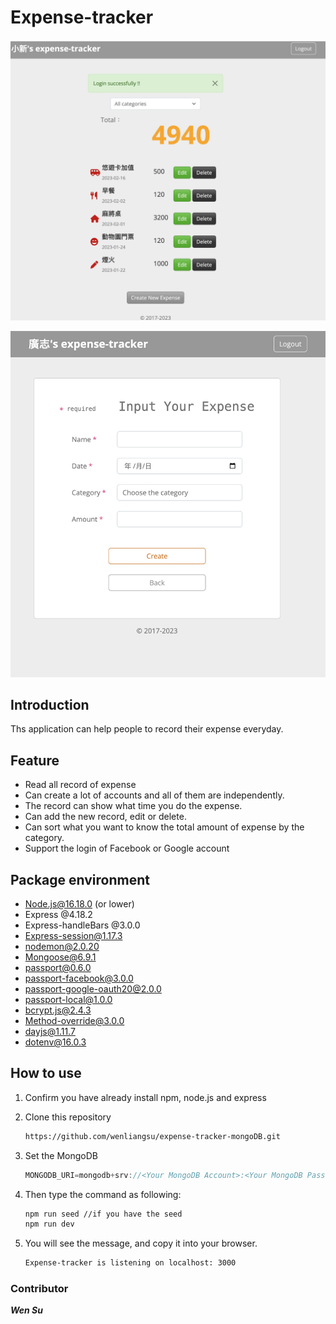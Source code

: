 # Expense-tracker

![ScreenShot](public/images/main.png)

![ScreenShot](public/images/create.png)

## Introduction

Ths application can help people to record their expense everyday.

## Feature

- Read all record of expense
- Can create a lot of accounts and all of them are independently.
- The record can show what time you do the expense.
- Can add the new record, edit or delete.
- Can sort what you want to know the total amount of expense by the category.
- Support the login of Facebook or Google account

## Package environment

- Node.js@16.18.0 (or lower)
- Express @4.18.2
- Express-handleBars @3.0.0
- Express-session@1.17.3
- nodemon@2.0.20
- Mongoose@6.9.1
- passport@0.6.0
- passport-facebook@3.0.0
- passport-google-oauth20@2.0.0
- passport-local@1.0.0
- bcrypt.js@2.4.3
- Method-override@3.0.0
- dayjs@1.11.7
- dotenv@16.0.3

## How to use

1. Confirm you have already install npm, node.js and express
2. Clone this repository

   ```bash
   https://github.com/wenliangsu/expense-tracker-mongoDB.git
   ```

3. Set the MongoDB

   ```javascript
   MONGODB_URI=mongodb+srv://<Your MongoDB Account>:<Your MongoDB Password>@cluster0.xxxx.xxxx.net/<Your MongoDB Table><?retryWrites=true&w=majority
   ```

4. Then type the command as following:

   ```bash
   npm run seed //if you have the seed
   npm run dev
   ```

5. You will see the message, and copy it into your browser.

   ```bash
   Expense-tracker is listening on localhost: 3000
   ```

### Contributor

***Wen Su***

